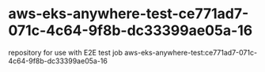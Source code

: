 # aws-eks-anywhere-test-ce771ad7-071c-4c64-9f8b-dc33399ae05a-16
repository for use with E2E test job aws-eks-anywhere-test:ce771ad7-071c-4c64-9f8b-dc33399ae05a-16
